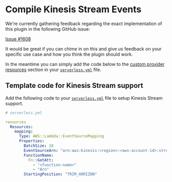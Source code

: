 # Compile Kinesis Stream Events

We're currently gathering feedback regarding the exact implementation of this plugin in the following GitHub issue:

[Issue #1608](https://github.com/serverless/serverless/issues/1608)

It would be great if you can chime in on this and give us feedback on your specific use case and how you think the plugin
should work.

In the meantime you can simply add the code below to the [custom provider resources](/docs/guide/custom-provider-resources.md)
section in your [`serverless.yml`](/docs/understanding-serverless/serverless-yml.md) file.

## Template code for Kinesis Stream support

Add the following code to your [`serverless.yml`](/docs/understanding-serverless/serverless-yml.md) file to setup
Kinesis Stream support.

```yml
# serverless.yml

resources
  Resources:
    mapping:
      Type: AWS::Lambda::EventSourceMapping
      Properties:
        BatchSize: 10
        EventSourceArn: "arn:aws:kinesis:<region>:<aws-account-id>:stream/<stream-name>"
        FunctionName:
          Fn::GetAtt:
            - "<function-name>"
            - "Arn"
        StartingPosition: "TRIM_HORIZON"
```
